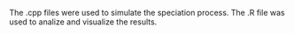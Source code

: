 The .cpp files were used to simulate the speciation process. The .R file was used to analize and visualize the results.
